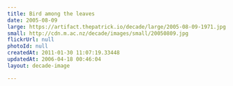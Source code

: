 ```yaml
---
title: Bird among the leaves
date: 2005-08-09
large: https://artifact.thepatrick.io/decade/large/2005-08-09-1971.jpg
small: http://cdn.m.ac.nz/decade/images/small/20050809.jpg
flickrUrl: null
photoId: null
createdAt: 2011-01-30 11:07:19.33448
updatedAt: 2006-04-18 00:46:04
layout: decade-image

---
```


